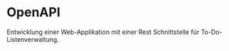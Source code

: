 # OpenAPI
 Entwicklung einer Web-Applikation mit einer Rest Schnittstelle für To-Do-Listenverwaltung.
